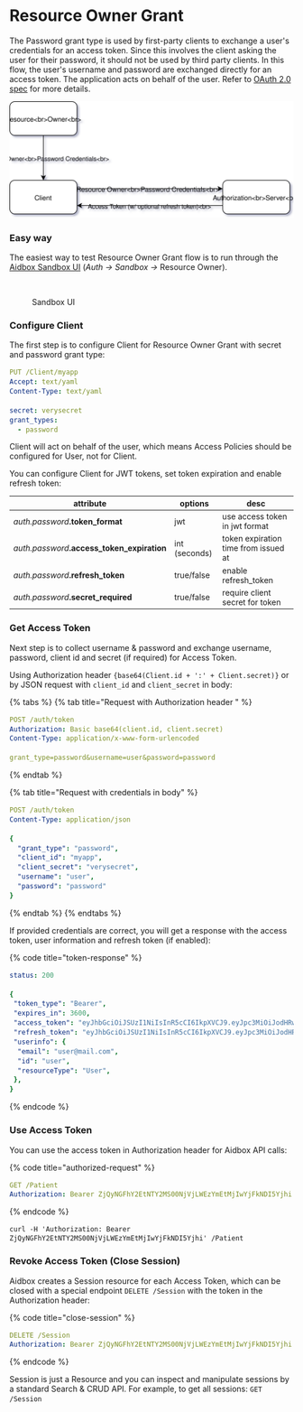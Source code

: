 # Resource Owner Grant

The Password grant type is used by first-party clients to exchange a user's credentials for an access token. Since this involves the client asking the user for their password, it should not be used by third party clients. In this flow, the user's username and password are exchanged directly for an access token. The application acts on behalf of the user. Refer to [OAuth 2.0 spec](https://tools.ietf.org/html/rfc6749#section-4.3) for more details.

![Basic scheme](../../../../.gitbook/assets/resource-owner-grant.svg)

### Easy way

The easiest way to test Resource Owner Grant flow is to run through the [Aidbox Sandbox UI](resource-owner-grant.md#auth-sandbox) (_Auth -> Sandbox ->_ Resource Owner).

<figure><img src="../../../.gitbook/assets/6e34ac69-c4ae-48a7-a8f4-dc5bdb7f804c.png" alt=""><figcaption><p>Sandbox UI</p></figcaption></figure>

### Configure Client

The first step is to configure Client for Resource Owner Grant with secret and password grant type:

```yaml
PUT /Client/myapp
Accept: text/yaml
Content-Type: text/yaml

secret: verysecret
grant_types:
  - password
```

Client will act on behalf of the user, which means Access Policies should be configured for User, not for Client.

You can configure Client for JWT tokens, set token expiration and enable refresh token:

| attribute                                     | options       | desc                                 |
| --------------------------------------------- | ------------- | ------------------------------------ |
| _auth.password_**.token\_format**             | jwt           | use access token in jwt format       |
| _auth.password_**.access\_token\_expiration** | int (seconds) | token expiration time from issued at |
| _auth.password_**.refresh\_token**            | true/false    | enable refresh\_token                |
| _auth.password_**.secret\_required**          | true/false    | require client secret for token      |

### Get Access Token

Next step is to collect username & password and exchange username, password, client id and secret (if required) for Access Token.

Using Authorization header `{base64(Client.id + ':' + Client.secret)}` or by JSON request with `client_id` and `client_secret` in body:

{% tabs %}
{% tab title="Request with Authorization header " %}
```yaml
POST /auth/token
Authorization: Basic base64(client.id, client.secret)
Content-Type: application/x-www-form-urlencoded

grant_type=password&username=user&password=password
```
{% endtab %}

{% tab title="Request with credentials in body" %}
```yaml
POST /auth/token
Content-Type: application/json

{
  "grant_type": "password",
  "client_id": "myapp",
  "client_secret": "verysecret",
  "username": "user",
  "password": "password"
}
```
{% endtab %}
{% endtabs %}

If provided credentials are correct, you will get a response with the access token, user information and refresh token (if enabled):

{% code title="token-response" %}
```yaml
status: 200

{
 "token_type": "Bearer",
 "expires_in": 3600,
 "access_token": "eyJhbGciOiJSUzI1NiIsInR5cCI6IkpXVCJ9.eyJpc3MiOiJodHRwOi8vbG9jYWxob3N0OjgwODEiLCJzdWIiOiJ1c2VyIiwiaWF0IjoxNTU0NDczOTk3LCJqdGkiOiI0ZWUwZDY2MS0wZjEyLTRlZmItOTBiOS1jY2RmMzhlMDhkM2QiLCJhdWQiOiJodHRwOi8vcmVzb3VyY2Uuc2VydmVyLmNvbSIsImV4cCI6MTU1NDQ3NzU5N30.lCdwkqzFWOe4IcXPC1dIB8v7aoZdJ0fBoIKlzCRFBgv4YndSJxGoJOvIPq2rGMQl7KG8uxGU0jkUVlKxOtD8YA",
 "refresh_token": "eyJhbGciOiJSUzI1NiIsInR5cCI6IkpXVCJ9.eyJpc3MiOiJodHRwOi8vbG9jYWxob3N0OjgwODEiLCJzdWIiOiJwYXNzd29yZC1jbGllbnQiLCJqdGkiOiI0ZWUwZDY2MS0wZjEyLTRlZmItOTBiOS1jY2RmMzhlMDhkM2QiLCJ0eXAiOiJyZWZyZXNoIn0.XWHYpw0DysrqQqMNhqTPSdNamBM4ZDUAgh_VupSa7rkzdJ3uZXqesoAo_5y1naJZ31S92-DjPKtPEAyD_8PloA"
 "userinfo": {
  "email": "user@mail.com",
  "id": "user",
  "resourceType": "User",
 },
}
```
{% endcode %}

### Use Access Token

You can use the access token in Authorization header for Aidbox API calls:

{% code title="authorized-request" %}
```yaml
GET /Patient
Authorization: Bearer ZjQyNGFhY2EtNTY2MS00NjVjLWEzYmEtMjIwYjFkNDI5Yjhi
```
{% endcode %}

```
curl -H 'Authorization: Bearer ZjQyNGFhY2EtNTY2MS00NjVjLWEzYmEtMjIwYjFkNDI5Yjhi' /Patient
```

### Revoke Access Token (Close Session)

Aidbox creates a Session resource for each Access Token, which can be closed with a special endpoint `DELETE /Session` with the token in the Authorization header:

{% code title="close-session" %}
```yaml
DELETE /Session
Authorization: Bearer ZjQyNGFhY2EtNTY2MS00NjVjLWEzYmEtMjIwYjFkNDI5Yjhi
```
{% endcode %}

Session is just a Resource and you can inspect and manipulate sessions by a standard Search & CRUD API. For example, to get all sessions: `GET /Session`
